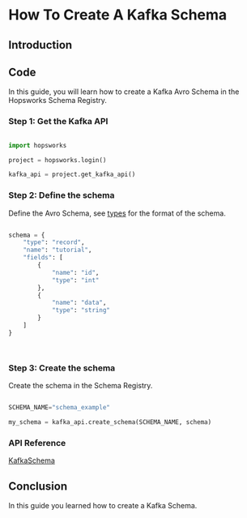 # How To Create A Kafka Schema

## Introduction



## Code

In this guide, you will learn how to create a Kafka Avro Schema in the Hopsworks Schema Registry.

### Step 1: Get the Kafka API

```python

import hopsworks

project = hopsworks.login()

kafka_api = project.get_kafka_api()

```

### Step 2: Define the schema

Define the Avro Schema, see [types](https://avro.apache.org/docs/current/spec.html#schema_primitive) for the format of the schema.

```python

schema = {
    "type": "record",
    "name": "tutorial",
    "fields": [
        {
            "name": "id",
            "type": "int"
        },
        {
            "name": "data",
            "type": "string"
        }
    ]
}




```

### Step 3: Create the schema

Create the schema in the Schema Registry.

```python

SCHEMA_NAME="schema_example"

my_schema = kafka_api.create_schema(SCHEMA_NAME, schema)

```

### API Reference

[KafkaSchema](https://docs.hopsworks.ai/hopsworks-api/dev/generated/api/kafka_schema/)

## Conclusion

In this guide you learned how to create a Kafka Schema.